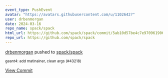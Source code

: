 ```yaml
---
event_type: PushEvent
avatar: "https://avatars.githubusercontent.com/u/1102642?"
user: drbenmorgan
date: 2024-03-16
repo_name: spack/spack
html_url: https://github.com/spack/spack/commit/5ab10d57be4c7e970961906dab5b52144c743633
repo_url: https://github.com/spack/spack
---
```


<a href='https://github.com/drbenmorgan' target='_blank'>drbenmorgan</a> pushed to <a href='https://github.com/spack/spack' target='_blank'>spack/spack</a>

<small>geant4: add matinainer, clean args (#43218)</small>

<a href='https://github.com/spack/spack/commit/5ab10d57be4c7e970961906dab5b52144c743633' target='_blank'>View Commit</a>